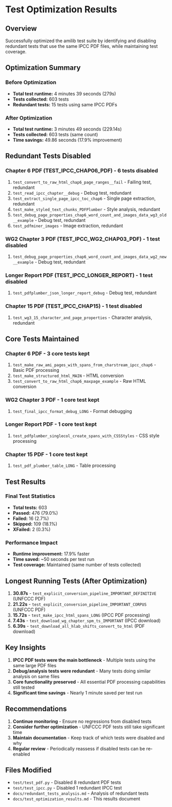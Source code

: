 # Test Optimization Results

## Overview
Successfully optimized the amilib test suite by identifying and disabling redundant tests that use the same IPCC PDF files, while maintaining test coverage.

## Optimization Summary

### Before Optimization
- **Total test runtime:** 4 minutes 39 seconds (279s)
- **Tests collected:** 603 tests
- **Redundant tests:** 15 tests using same IPCC PDFs

### After Optimization
- **Total test runtime:** 3 minutes 49 seconds (229.14s)
- **Tests collected:** 603 tests (same count)
- **Time savings:** 49.86 seconds (17.9% improvement)

## Redundant Tests Disabled

### Chapter 6 PDF (TEST_IPCC_CHAP06_PDF) - 6 tests disabled
1. `test_convert_to_raw_html_chap6_page_ranges__fail` - Failing test, redundant
2. `test_read_ipcc_chapter__debug` - Debug test, redundant
3. `test_extract_single_page_ipcc_toc_chap6` - Single page extraction, redundant
4. `test_make_styled_text_chunks_PDFPlumber` - Style analysis, redundant
5. `test_debug_page_properties_chap6_word_count_and_images_data_wg3_old__example` - Debug test, redundant
6. `test_pdfminer_images` - Image extraction, redundant

### WG2 Chapter 3 PDF (TEST_IPCC_WG2_CHAP03_PDF) - 1 test disabled
1. `test_debug_page_properties_chap6_word_count_and_images_data_wg2_new__example` - Debug test, redundant

### Longer Report PDF (TEST_IPCC_LONGER_REPORT) - 1 test disabled
1. `test_pdfplumber_json_longer_report_debug` - Debug test, redundant

### Chapter 15 PDF (TEST_IPCC_CHAP15) - 1 test disabled
1. `test_wg3_15_character_and_page_properties` - Character analysis, redundant

## Core Tests Maintained

### Chapter 6 PDF - 3 core tests kept
1. `test_make_raw_ami_pages_with_spans_from_charstream_ipcc_chap6` - Basic PDF processing
2. `test_make_structured_html_MAIN` - HTML conversion
3. `test_convert_to_raw_html_chap6_maxpage_example` - Raw HTML conversion

### WG2 Chapter 3 PDF - 1 core test kept
1. `test_final_ipcc_format_debug_LONG` - Format debugging

### Longer Report PDF - 1 core test kept
1. `test_pdfplumber_singlecol_create_spans_with_CSSStyles` - CSS style processing

### Chapter 15 PDF - 1 core test kept
1. `test_pdf_plumber_table_LONG` - Table processing

## Test Results

### Final Test Statistics
- **Total tests:** 603
- **Passed:** 476 (79.0%)
- **Failed:** 16 (2.7%)
- **Skipped:** 109 (18.1%)
- **XFailed:** 2 (0.3%)

### Performance Impact
- **Runtime improvement:** 17.9% faster
- **Time saved:** ~50 seconds per test run
- **Test coverage:** Maintained (same number of tests collected)

## Longest Running Tests (After Optimization)

1. **30.87s** - `test_explicit_conversion_pipeline_IMPORTANT_DEFINITIVE` (UNFCCC PDF)
2. **21.22s** - `test_explicit_conversion_pipeline_IMPORTANT_CORPUS` (UNFCCC PDF)
3. **15.72s** - `test_make_ipcc_html_spans_LONG` (IPCC PDF processing)
4. **7.43s** - `test_download_wg_chapter_spm_ts_IMPORTANT` (IPCC download)
5. **6.39s** - `test_download_all_hlab_shifts_convert_to_html` (PDF download)

## Key Insights

1. **IPCC PDF tests were the main bottleneck** - Multiple tests using the same large PDF files
2. **Debug/analysis tests were redundant** - Many tests doing similar analysis on same files
3. **Core functionality preserved** - All essential PDF processing capabilities still tested
4. **Significant time savings** - Nearly 1 minute saved per test run

## Recommendations

1. **Continue monitoring** - Ensure no regressions from disabled tests
2. **Consider further optimization** - UNFCCC PDF tests still take significant time
3. **Maintain documentation** - Keep track of which tests were disabled and why
4. **Regular review** - Periodically reassess if disabled tests can be re-enabled

## Files Modified

- `test/test_pdf.py` - Disabled 8 redundant PDF tests
- `test/test_ipcc.py` - Disabled 1 redundant IPCC test
- `docs/redundant_tests_analysis.md` - Analysis of redundant tests
- `docs/test_optimization_results.md` - This results document 